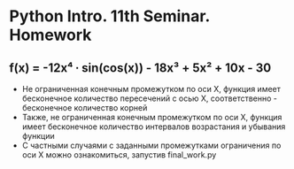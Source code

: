# Python Intro. 11th Seminar. Homework
## f(x) = -12x⁴ ∙ sin(cos(x)) - 18x³ + 5x² + 10x - 30

 - Не ограниченная конечным промежутком по оси X, функция имеет бесконечное количество пересечений с осью X, соответственно - бесконечное количество корней
 - Также, не ограниченная конечным промежутком по оси X, функция имеет бесконечное количество интервалов возрастания и убывания функции
- С частными случаями с заданными промежутками ограничения по оси X можно ознакомиться, запустив final_work.py



